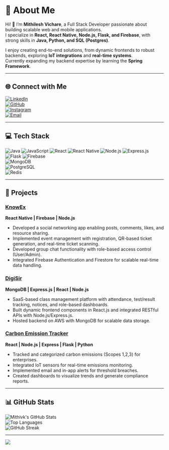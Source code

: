 # 💫 About Me
Hi! 👋 I’m **Mithilesh Vichare**, a Full Stack Developer passionate about building scalable web and mobile applications.  
I specialize in **React, React Native, Node.js, Flask, and Firebase**, with strong skills in **Java, Python, and SQL (Postgres)**.  

I enjoy creating end-to-end solutions, from dynamic frontends to robust backends, exploring **IoT integrations** and **real-time systems**.  
Currently expanding my backend expertise by learning the **Spring Framework**.  

---

## 🌐 Connect with Me
[![LinkedIn](https://img.shields.io/badge/LinkedIn-%230077B5.svg?logo=linkedin&logoColor=white)](https://linkedin.com/in/mithilesh-vichare-343034221)  
[![GitHub](https://img.shields.io/badge/GitHub-%2312100E.svg?logo=github&logoColor=white)](https://github.com/Mithivk)  
[![Instagram](https://img.shields.io/badge/Instagram-%23E4405F.svg?logo=Instagram&logoColor=white)](https://instagram.com/mithi.vk7)  
[![Email](https://img.shields.io/badge/Email-D14836?logo=gmail&logoColor=white)](mailto:mithi.vk10102004@gmail.com)  

---

## 💻 Tech Stack
![Java](https://img.shields.io/badge/java-%23ED8B00.svg?style=for-the-badge&logo=openjdk&logoColor=white) 
![JavaScript](https://img.shields.io/badge/javascript-%23323330.svg?style=for-the-badge&logo=javascript&logoColor=%23F7DF1E) 
![React](https://img.shields.io/badge/react-%2320232a.svg?style=for-the-badge&logo=react&logoColor=%2361DAFB) 
![React Native](https://img.shields.io/badge/react_native-%2320232a.svg?style=for-the-badge&logo=react&logoColor=%2361DAFB) 
![Node.js](https://img.shields.io/badge/node.js-%23339933.svg?style=for-the-badge&logo=node.js&logoColor=white) 
![Express.js](https://img.shields.io/badge/Express.js-%23404d59.svg?style=for-the-badge) 
![Flask](https://img.shields.io/badge/flask-%23000.svg?style=for-the-badge&logo=flask&logoColor=white) 
![Firebase](https://img.shields.io/badge/firebase-%23FFCA28.svg?style=for-the-badge&logo=firebase&logoColor=black)  
![MongoDB](https://img.shields.io/badge/MongoDB-%234ea94b.svg?style=for-the-badge&logo=mongodb&logoColor=white)  
![PostgreSQL](https://img.shields.io/badge/postgres-%23316192.svg?style=for-the-badge&logo=postgresql&logoColor=white)  
![Redis](https://img.shields.io/badge/redis-%23DD0031.svg?style=for-the-badge&logo=redis&logoColor=white)  

---

## 🚀 Projects

### [KnowEx](https://github.com/Mithivk)  
**React Native | Firebase | Node.js**  
- Developed a social networking app enabling posts, comments, likes, and resource sharing.  
- Implemented event management with registration, QR-based ticket generation, and real-time ticket scanning.  
- Developed group chat functionality with role-based access control (User/Admin).  
- Integrated Firebase Authentication and Firestore for scalable real-time data handling.

### [DigiSir](https://github.com/Mithivk)  
**MongoDB | Express.js | React | Node.js**  
- SaaS-based class management platform with attendance, test/result tracking, notices, and role-based dashboards.  
- Built dynamic frontend components in React.js and integrated RESTful APIs with Node.js/Express.js.  
- Hosted backend on AWS with MongoDB for scalable data storage.

### [Carbon Emission Tracker](https://github.com/Mithivk)  
**React | Node.js | Express | Flask | Python**  
- Tracked and categorized carbon emissions (Scopes 1,2,3) for enterprises.  
- Integrated IoT sensors for real-time emissions monitoring.  
- Implemented email and in-app alerts for threshold breaches.  
- Created dashboards to visualize trends and generate compliance reports.

---

## 📊 GitHub Stats
![Mithivk's GitHub Stats](https://github-readme-stats.vercel.app/api?username=Mithivk&theme=dark&show_icons=true&count_private=false)  
![Top Languages](https://github-readme-stats.vercel.app/api/top-langs/?username=Mithivk&theme=dark&layout=compact)  
![GitHub Streak](https://github-readme-streak-stats.herokuapp.com/?user=Mithivk&theme=dark)  

---

[![](https://visitcount.itsvg.in/api?id=Mithivk&icon=0&color=0)](https://visitcount.itsvg.in)

